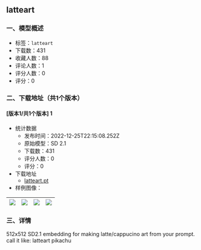 ## latteart
### 一、模型概述

- 标签：`latteart`
- 下载数：431
- 收藏人数：88
- 评论人数：1
- 评分人数：0
- 评分：0

### 二、下载地址（共1个版本）

#### [版本1/共1个版本] 1

- 统计数据
  - 发布时间：2022-12-25T22:15:08.252Z
  - 原始模型：SD 2.1
  - 下载数：431
  - 评分人数：0
  - 评分：0
- 下载地址
  - [latteart.pt](https://civitai.com/api/download/models/2831)
- 样例图像：

| <img src="https://image.civitai.com/xG1nkqKTMzGDvpLrqFT7WA/730bb476-2507-4587-7225-3389b019dd00/width=450/20053.jpeg" /> | <img src="https://image.civitai.com/xG1nkqKTMzGDvpLrqFT7WA/5a3100b9-8611-4120-cdee-25ab84145d00/width=450/20056.jpeg" /> | <img src="https://image.civitai.com/xG1nkqKTMzGDvpLrqFT7WA/13a5eb39-680c-4bc9-7bd7-32a75f01e300/width=450/20055.jpeg" /> | <img src="https://image.civitai.com/xG1nkqKTMzGDvpLrqFT7WA/f6739360-2053-407a-a2c8-2c7428d02d00/width=450/20054.jpeg" /> |
| ---- | ---- | ---- | ---- |


### 三、详情
<p>512x512 SD2.1 embedding for making latte/cappucino art from your prompt. call it like: latteart pikachu</p>
